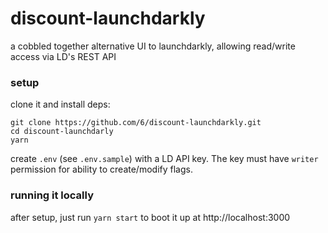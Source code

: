 # discount-launchdarkly

a cobbled together alternative UI to launchdarkly, allowing read/write access via LD's REST API

### setup

clone it and install deps:

```
git clone https://github.com/6/discount-launchdarkly.git
cd discount-launchdarly
yarn
```

create `.env` (see `.env.sample`) with a LD API key. The key must have `writer` permission for ability to create/modify flags.

### running it locally

after setup, just run `yarn start` to boot it up at http://localhost:3000
